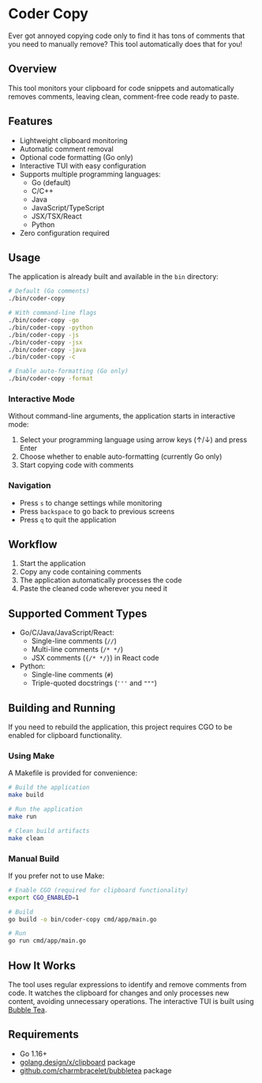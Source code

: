 # Coder Copy

Ever got annoyed copying code only to find it has tons of comments that you need to manually remove? This tool automatically does that for you!

## Overview

This tool monitors your clipboard for code snippets and automatically removes comments, leaving clean, comment-free code ready to paste.

## Features

- Lightweight clipboard monitoring
- Automatic comment removal
- Optional code formatting (Go only)
- Interactive TUI with easy configuration
- Supports multiple programming languages:
  - Go (default)
  - C/C++
  - Java
  - JavaScript/TypeScript
  - JSX/TSX/React
  - Python
- Zero configuration required

## Usage

The application is already built and available in the `bin` directory:

```bash
# Default (Go comments)
./bin/coder-copy

# With command-line flags
./bin/coder-copy -go
./bin/coder-copy -python
./bin/coder-copy -js
./bin/coder-copy -jsx
./bin/coder-copy -java
./bin/coder-copy -c

# Enable auto-formatting (Go only)
./bin/coder-copy -format
```

### Interactive Mode

Without command-line arguments, the application starts in interactive mode:

1. Select your programming language using arrow keys (↑/↓) and press Enter
2. Choose whether to enable auto-formatting (currently Go only)
3. Start copying code with comments

### Navigation

- Press `s` to change settings while monitoring
- Press `backspace` to go back to previous screens
- Press `q` to quit the application

## Workflow

1. Start the application
2. Copy any code containing comments
3. The application automatically processes the code
4. Paste the cleaned code wherever you need it

## Supported Comment Types

- Go/C/Java/JavaScript/React:
  - Single-line comments (`//`)
  - Multi-line comments (`/* */`)
  - JSX comments (`{/* */}`) in React code
- Python:
  - Single-line comments (`#`)
  - Triple-quoted docstrings (`'''` and `"""`)

## Building and Running

If you need to rebuild the application, this project requires CGO to be enabled for clipboard functionality.

### Using Make

A Makefile is provided for convenience:

```bash
# Build the application
make build

# Run the application
make run

# Clean build artifacts
make clean
```

### Manual Build

If you prefer not to use Make:

```bash
# Enable CGO (required for clipboard functionality)
export CGO_ENABLED=1

# Build
go build -o bin/coder-copy cmd/app/main.go

# Run
go run cmd/app/main.go
```

## How It Works

The tool uses regular expressions to identify and remove comments from code. It watches the clipboard for changes and only processes new content, avoiding unnecessary operations. The interactive TUI is built using [Bubble Tea](https://github.com/charmbracelet/bubbletea).

## Requirements

- Go 1.16+
- [golang.design/x/clipboard](https://pkg.go.dev/golang.design/x/clipboard) package
- [github.com/charmbracelet/bubbletea](https://github.com/charmbracelet/bubbletea) package